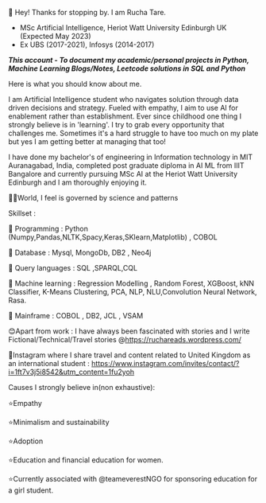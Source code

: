 👋 Hey! Thanks for stopping by. I am Rucha Tare. 
 - MSc Artificial Intelligence, Heriot Watt University Edinburgh UK (Expected May 2023)
 - Ex UBS (2017-2021), Infosys (2014-2017)
 
 <i> <b> This account - To document my academic/personal projects in Python, Machine Learning Blogs/Notes, Leetcode solutions in SQL and Python </i> </b>

Here is what you should know about me.

I am Artificial Intelligence student who navigates solution through data driven decisions and strategy. Fueled with empathy, I aim to use AI for enablement rather than establishment. Ever since childhood one thing I strongly believe is in 'learning'. I try to grab every opportunity that challenges me. Sometimes it's a hard struggle to have too much on my plate but yes I am getting better at managing that too! 

I have done my bachelor's of engineering in Information technology in MIT Auranagabad, India, completed post graduate diploma in AI ML from IIIT Bangalore and currently pursuing MSc AI at the Heriot Watt University Edinburgh and I am thoroughly enjoying it.

👩‍🔬World, I feel is governed by science and patterns 

Skillset :

📌 Programming : Python (Numpy,Pandas,NLTK,Spacy,Keras,SKlearn,Matplotlib) , COBOL

📌 Database : Mysql, MongoDb, DB2 , Neo4j 

📌 Query languages : SQL ,SPARQL,CQL

📌 Machine learning : Regression Modelling , Random Forest, XGBoost, kNN Classifier, K-Means Clustering, PCA, NLP, NLU,Convolution Neural Network, Rasa.

📌 Mainframe : COBOL , DB2, JCL , VSAM

😊Apart from work : 
I have always been fascinated with stories and I write Fictional/Technical/Travel stories
 @https://ruchareads.wordpress.com/

📱Instagram where I share travel and content related to United Kingdom as an international student : 
https://www.instagram.com/invites/contact/?i=1ft7v3j5i8542&utm_content=1fu2yoh

Causes I strongly believe in(non exhaustive): 

⭐Empathy

⭐Minimalism and sustainability 

⭐Adoption

⭐Education and financial education for women. 

⭐Currently associated with @teameverestNGO for sponsoring education for a girl student.
